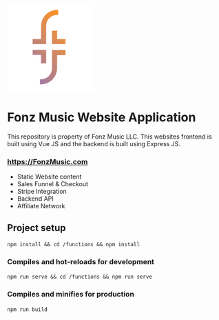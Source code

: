 <img src="/src/assets/images/logo.svg" alt="" data-canonical-src="/src/assets/images/logo.svg " width="200" height="200" />

# Fonz Music Website Application
This repository is property of Fonz Music LLC. This websites frontend is built using Vue JS and the backend is built using Express JS.
### https://FonzMusic.com

* Static Website content
* Sales Funnel & Checkout
* Stripe Integration
* Backend API
* Affiliate Network

## Project setup
```
npm install && cd /functions && npm install
```

### Compiles and hot-reloads for development
```
npm run serve && cd /functions && npm run serve
```

### Compiles and minifies for production
```
npm run build
```
